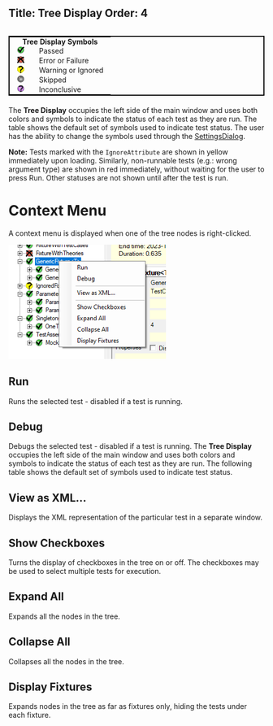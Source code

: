 Title: Tree Display
Order: 4
---
<!-- Styling for the table on this page -->
<style>
    table {
        float: left;
        margin-right: 20px;
        margin-bottom: 20px;
        border: 2px solid black;
    }
    td, th {
        padding: 0 1em;
    }
</style>

<table>
    <tr><th colspan=2>Tree Display Symbols</th></tr>
    <tr><td><img alt="Success" src="../img/Success.png"/></td>
        <td>Passed</td></tr>
    <tr><td><img alt="Failure" src="../img/Failure.png"/></td>
        <td>Error or Failure</td></tr>
    <tr><td><img alt="Ignored" src="../img/Ignored.png"/></td>
        <td>Warning or Ignored</td></tr>
    <tr><td><img alt="Skipped" src="../img/Skipped.png"/></td>
        <td>Skipped</td></tr>
    <tr><td><img alt="Inconclusive" src="../img/Inconclusive.png"/></td>
        <td>Inconclusive</td></tr>
</table>

The **Tree Display** occupies the left side of the main window and uses both colors and symbols to indicate the status of each test as they are run. The table shows the default set of symbols used to indicate test status. The user has the ability to change the symbols used through the [SettingsDialog](./settings-dialog.html#gui-settings-tree-display).

**Note:** Tests marked with the `IgnoreAttribute` are shown in yellow immediately upon loading. Similarly, non-runnable tests (e.g.: wrong argument type) are shown in red immediately, without waiting for the user to press Run. Other statuses are not shown until after the test is run.

# Context Menu

A context menu is displayed when one of the tree nodes is right-clicked.

<img class="float-right" alt="Context Menu" src="../img/contextmenu.png" />

## Run

Runs the selected test - disabled if a test is running.

## Debug

Debugs the selected test - disabled if a test is running.
The **Tree Display** occupies the left side of the main window and uses both colors and symbols to indicate the status of each test as they are run. The following table shows the default set of symbols used to indicate test status.

## View as XML...

Displays the XML representation of the particular test in a separate window.

<!--## Show Failed Assumptions

//Turns on and off the display of cases under a **Theory** that have failed
an assumption (Inconclusive results). This menu item is only displayed for
nodes that are part of a **Theory**.-->

## Show Checkboxes

Turns the display of checkboxes in the tree on or off. The checkboxes may
be used to select multiple tests for execution.

## Expand All

Expands all the nodes in the tree.

## Collapse All

Collapses all the nodes in the tree.

## Display Fixtures

Expands nodes in the tree as far as fixtures only, hiding the tests under each fixture.
